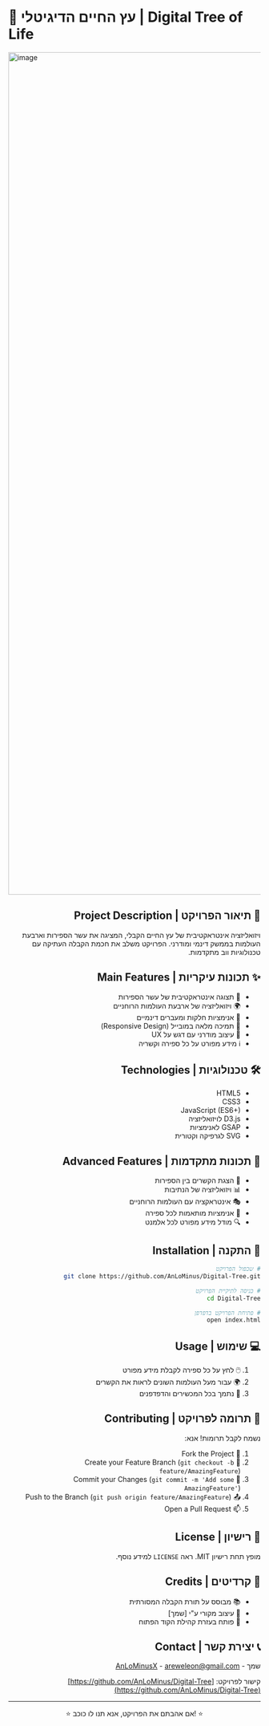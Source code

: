 # 🌳 עץ החיים הדיגיטלי | Digital Tree of Life

<img width="1680" alt="image" src="https://github.com/user-attachments/assets/0dff03bb-da67-4401-8059-6242adb9c527">


<div dir="rtl">

## 📖 תיאור הפרויקט | Project Description

ויזואליזציה אינטראקטיבית של עץ החיים הקבלי, המציגה את עשר הספירות וארבעת העולמות בממשק דינמי ומודרני. הפרויקט משלב את חכמת הקבלה העתיקה עם טכנולוגיות ווב מתקדמות.

## ✨ תכונות עיקריות | Main Features

- 🎯 תצוגה אינטראקטיבית של עשר הספירות
- 🌍 ויזואליזציה של ארבעת העולמות הרוחניים
- 🔄 אנימציות חלקות ומעברים דינמיים
- 📱 תמיכה מלאה במובייל (Responsive Design)
- 🎨 עיצוב מודרני עם דגש על UX
- ℹ️ מידע מפורט על כל ספירה וקשריה

## 🛠️ טכנולוגיות | Technologies

- HTML5
- CSS3
- JavaScript (ES6+)
- D3.js לויזואליזציה
- GSAP לאנימציות
- SVG לגרפיקה וקטורית

## 🎨 תכונות מתקדמות | Advanced Features

- 🔮 הצגת הקשרים בין הספירות
- 📊 ויזואליזציה של הנתיבות
- 🎭 אינטראקציה עם העולמות הרוחניים
- 💫 אנימציות מותאמות לכל ספירה
- 🔍 מודל מידע מפורט לכל אלמנט

## 🚀 התקנה | Installation

```bash
# שכפול הפרויקט
git clone https://github.com/AnLoMinus/Digital-Tree.git

# כניסה לתיקיית הפרויקט
cd Digital-Tree

# פתיחת הפרויקט בדפדפן
open index.html
```

## 💻 שימוש | Usage

1. 🖱️ לחץ על כל ספירה לקבלת מידע מפורט
2. 🌍 עבור מעל העולמות השונים לראות את הקשרים
3. 📱 נתמך בכל המכשירים והדפדפנים

## 🤝 תרומה לפרויקט | Contributing

נשמח לקבל תרומות! אנא:

1. 🔄 Fork the Project
2. 🌿 Create your Feature Branch (`git checkout -b feature/AmazingFeature`)
3. 💾 Commit your Changes (`git commit -m 'Add some AmazingFeature'`)
4. 📤 Push to the Branch (`git push origin feature/AmazingFeature`)
5. 📫 Open a Pull Request

## 📜 רישיון | License

מופץ תחת רישיון MIT. ראה `LICENSE` למידע נוסף.

## 👏 קרדיטים | Credits

- 📚 מבוסס על תורת הקבלה המסורתית
- 🎨 עיצוב מקורי ע"י [שמך]
- 🔧 פותח בעזרת קהילת הקוד הפתוח

## 📞 יצירת קשר | Contact

שמך - [AnLoMinusX](https://x.com/AnLoMinusX) - <areweleon@gmail.com>

קישור לפרויקט: [https://github.com/AnLoMinus/Digital-Tree](https://github.com/AnLoMinus/Digital-Tree)

</div>

---

<div align="center">
⭐️ אם אהבתם את הפרויקט, אנא תנו לו כוכב! ⭐️
</div>
